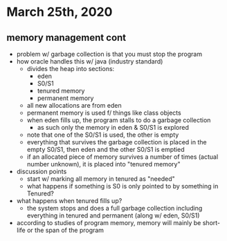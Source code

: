# March 25th, 2020

## memory management cont
- problem w/ garbage collection is that you must stop the program
- how oracle handles this w/ java (industry standard)
    - divides the heap into sections:
        - eden
        - S0/S1
        - tenured memory
        - permanent memory
    - all new allocations are from eden
    - permanent memory is used f/ things like class objects
    - when eden fills up, the program stalls to do a garbage collection
        - as such only the memory in eden & S0/S1 is explored
    - note that one of the S0/S1 is used, the other is empty
    - everything that survives the garbage collection is placed in the empty S0/S1, then eden and the other S0/S1 is emptied
    - if an allocated piece of memory survives a number of times (actual number unknown), it is placed into "tenured memory"
- discussion points
    - start w/ marking all memory in tenured as "needed"
    - what happens if something is S0 is only pointed to by something in Tenured?
- what happens when tenured fills up?
    - the system stops and does a full garbage collection including everything in tenured and permanent (along w/ eden, S0/S1)
- according to studies of program memory, memory will mainly be short-life or the span of the program